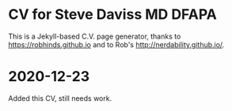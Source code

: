 # CV for Steve Daviss MD DFAPA 
This is a Jekyll-based C.V. page generator, thanks to https://robhinds.github.io and to Rob's http://nerdability.github.io/.

# 2020-12-23
Added this CV, still needs work.
